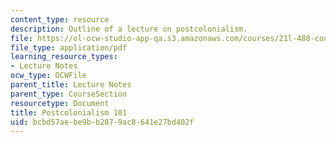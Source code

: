 ```yaml
---
content_type: resource
description: Outline of a lecture on postcolonialism.
file: https://ol-ocw-studio-app-qa.s3.amazonaws.com/courses/21l-488-contemporary-literature-british-novels-now-spring-2007/bcbd57aebe9bb2879ac8641e27bd402f_postcolonialism.pdf
file_type: application/pdf
learning_resource_types:
- Lecture Notes
ocw_type: OCWFile
parent_title: Lecture Notes
parent_type: CourseSection
resourcetype: Document
title: Postcolonialism 101
uid: bcbd57ae-be9b-b287-9ac8-641e27bd402f
---
```

